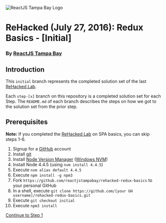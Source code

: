 ![ReactJS Tampa Bay Logo](https://avatars2.githubusercontent.com/u/18738421?v=3&s=200)

# ReHacked (July 27, 2016): Redux Basics - [Initial]
### By [ReactJS Tampa Bay](http://www.meetup.com/ReactJS-Tampa-Bay/)

## Introduction

This `initial` branch represents the completed solution set of the last [ReHacked Lab](https://github.com/reactjstampabay/rehacked-spa-basics-solution-set).

Each `step-[x]` branch on this repository is a completed solution set for each Step.  The `README.md` of each branch describes the steps on how we got to the solution set from the prior step.

## Prerequisites

**Note:** If you completed the [ReHacked Lab](https://github.com/reactjstampabay/rehacked-spa-basics-solution-set) on SPA basics, you can skip steps 1-6.

1. Signup for a [GitHub](https://github.com) account
1. Install [git](https://git-scm.com/downloads)
1. Install [Node Version Manager](https://github.com/creationix/nvm) ([Windows NVM](https://github.com/coreybutler/nvm-windows))
1. Install Node 4.4.5 (using `nvm install 4.4.5`)
1. Execute `nvm alias default 4.4.5`
1. Execute `npm install -g npm3`
1. Fork `https://github.com/reactjstampabay/rehacked-redux-basics` to your personal GitHub
1. In a shell, execute `git clone https://github.com/[your GH username]/rehacked-redux-basics.git`
1. Execute `git checkout initial`
1. Execute `npm3 install`

[Continue to Step 1](https://github.com/reactjstampabay/rehacked-redux-basics/tree/step-1)
